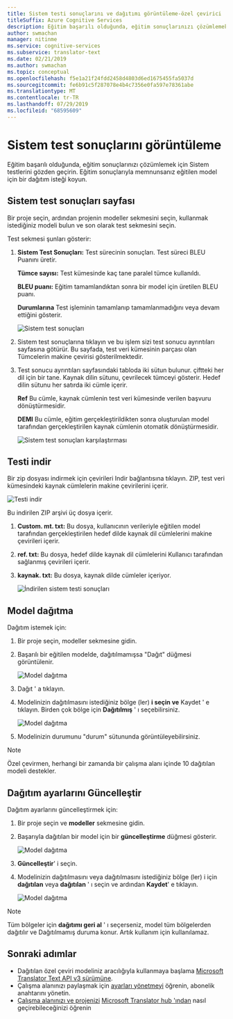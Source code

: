 ```yaml
---
title: Sistem testi sonuçlarını ve dağıtımı görüntüleme-özel çevirici
titleSuffix: Azure Cognitive Services
description: Eğitim başarılı olduğunda, eğitim sonuçlarınızı çözümlemek için Sistem testlerini gözden geçirin. Eğitim sonuçlarıyla memnunsanız eğitilen model için bir dağıtım isteği koyun.
author: swmachan
manager: nitinme
ms.service: cognitive-services
ms.subservice: translator-text
ms.date: 02/21/2019
ms.author: swmachan
ms.topic: conceptual
ms.openlocfilehash: f5e1a21f24fdd2458d4803d6ed1675455fa5037d
ms.sourcegitcommit: fe6b91c5f287078e4b4c7356e0fa597e78361abe
ms.translationtype: MT
ms.contentlocale: tr-TR
ms.lasthandoff: 07/29/2019
ms.locfileid: "68595609"
---
```

# <a name="view-system-test-results"></a>Sistem test sonuçlarını görüntüleme

Eğitim başarılı olduğunda, eğitim sonuçlarınızı çözümlemek için Sistem testlerini gözden geçirin. Eğitim sonuçlarıyla memnunsanız eğitilen model için bir dağıtım isteği koyun.

## <a name="system-test-results-page"></a>Sistem test sonuçları sayfası

Bir proje seçin, ardından projenin modeller sekmesini seçin, kullanmak istediğiniz modeli bulun ve son olarak test sekmesini seçin.

Test sekmesi şunları gösterir:

1.  **Sistem Test Sonuçları:** Test sürecinin sonuçları. Test süreci BLEU Puanını üretir.

    **Tümce sayısı:** Test kümesinde kaç tane paralel tümce kullanıldı.

     **BLEU puanı:** Eğitim tamamlandıktan sonra bir model için üretilen BLEU puanı.

    **Durumlarına** Test işleminin tamamlanıp tamamlanmadığını veya devam ettiğini gösterir.

    ![Sistem test sonuçları](media/how-to/how-to-system-test-results.png)

2.  Sistem test sonuçlarına tıklayın ve bu işlem sizi test sonucu ayrıntıları sayfasına götürür. Bu sayfada, test veri kümesinin parçası olan Tümcelerin makine çevirisi gösterilmektedir.

3.  Test sonucu ayrıntıları sayfasındaki tabloda iki sütun bulunur. çiftteki her dil için bir tane. Kaynak dilin sütunu, çevrilecek tümceyi gösterir. Hedef dilin sütunu her satırda iki cümle içerir.

    **Ref** Bu cümle, kaynak cümlenin test veri kümesinde verilen başvuru dönüştürmesidir.

    **DEMI** Bu cümle, eğitim gerçekleştirildikten sonra oluşturulan model tarafından gerçekleştirilen kaynak cümlenin otomatik dönüştürmesidir.

    ![Sistem test sonuçları karşılaştırması](media/how-to/how-to-system-test-results-2.png)

## <a name="download-test"></a>Testi indir

Bir zip dosyası indirmek için çevirileri Indir bağlantısına tıklayın. ZIP, test veri kümesindeki kaynak cümlelerin makine çevirilerini içerir.

![Testi indir](media/how-to/how-to-system-test-download.png)

Bu indirilen ZIP arşivi üç dosya içerir.

1.  **Custom. mt. txt:** Bu dosya, kullanıcının verileriyle eğitilen model tarafından gerçekleştirilen hedef dilde kaynak dil cümlelerini makine çevirileri içerir.

2.  **ref. txt:** Bu dosya, hedef dilde kaynak dil cümlelerini Kullanıcı tarafından sağlanmış çevirileri içerir.

3.  **kaynak. txt:** Bu dosya, kaynak dilde cümleler içeriyor.

    ![İndirilen sistem testi sonuçları](media/how-to/how-to-download-system-test.png)

## <a name="deploy-a-model"></a>Model dağıtma

Dağıtım istemek için:

1.  Bir proje seçin, modeller sekmesine gidin.

2. Başarılı bir eğitilen modelde, dağıtılmamışsa "Dağıt" düğmesi görüntülenir.

    ![Model dağıtma](media/how-to/how-to-deploy-model.png)

3.  Dağıt ' a tıklayın.
4.  Modelinizin dağıtılmasını istediğiniz bölge (ler) **i seçin ve** Kaydet ' e tıklayın. Birden çok bölge için **Dağıtılmış** ' ı seçebilirsiniz.

    ![Model dağıtma](media/how-to/how-to-deploy-model-regions.png)

5.  Modelinizin durumunu "durum" sütununda görüntüleyebilirsiniz.

>[!Note]
>Özel çevirmen, herhangi bir zamanda bir çalışma alanı içinde 10 dağıtılan modeli destekler.

## <a name="update-deployment-settings"></a>Dağıtım ayarlarını Güncelleştir

Dağıtım ayarlarını güncelleştirmek için:

1.  Bir proje seçin ve **modeller** sekmesine gidin.

2. Başarıyla dağıtılan bir model için bir **güncelleştirme** düğmesi gösterir.

    ![Model dağıtma](media/how-to/how-to-update-undeploy-model.png)

3.  **Güncelleştir**' i seçin.
4.  Modelinizin dağıtılmasını veya dağıtılmasını istediğiniz bölge (ler) i için **dağıtılan** veya **dağıtılan** ' ı seçin ve ardından **Kaydet**' e tıklayın.

    ![Model dağıtma](media/how-to/how-to-undeploy-model.png)

>[!Note]
>Tüm bölgeler için **dağıtımı geri al** ' ı seçerseniz, model tüm bölgelerden dağıtılır ve Dağıtılmamış duruma konur. Artık kullanım için kullanılamaz.

## <a name="next-steps"></a>Sonraki adımlar

- Dağıtılan özel çeviri modeliniz aracılığıyla kullanmaya başlama [Microsoft Translator Text API v3 sürümüne](https://docs.microsoft.com/azure/cognitive-services/translator/reference/v3-0-translate?tabs=curl).
- Çalışma alanınızı paylaşmak için [ayarları yönetmeyi](how-to-manage-settings.md) öğrenin, abonelik anahtarını yönetin.
- [Çalışma alanınızı ve projenizi](how-to-migrate.md) [Microsoft Translator hub 'ından](https://hub.microsofttranslator.com) nasıl geçirebileceğinizi öğrenin
